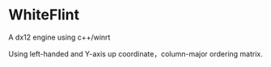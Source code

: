 # WhiteFlint
A dx12 engine using c++/winrt

Using left-handed and Y-axis up coordinate，column-major ordering matrix.
